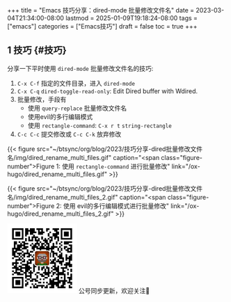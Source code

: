 +++
title = "Emacs 技巧分享：dired-mode 批量修改文件名"
date = 2023-03-04T21:34:00-08:00
lastmod = 2025-01-09T19:18:24-08:00
tags = ["emacs"]
categories = ["Emacs技巧"]
draft = false
toc = true
+++

## <span class="section-num">1</span> 技巧 {#技巧}

分享一下平时使用 `dired-mode` 批量修改文件名的技巧:

1.  `C-x C-f` 指定的文件目录，进入 `dired-mode`
2.  `C-x C-q` `dired-toggle-read-only`: Edit Dired buffer with Wdired.
3.  批量修改，手段有
    -   使用 `query-replace` 批量修改文件名
    -   使用evil的多行编辑模式
    -   使用 `rectangle-command`: `C-x r t` `string-rectangle`
4.  `C-c C-c` 提交修改或 `C-c C-k` 放弃修改

{{< figure src="~/btsync/org/blog/2023/技巧分享-dired批量修改文件名/img/dired_rename_multi_files.gif" caption="<span class=\"figure-number\">Figure 1: </span>使用 `rectangle-command` 进行批量修改" link="/ox-hugo/dired_rename_multi_files.gif" >}}

{{< figure src="~/btsync/org/blog/2023/技巧分享-dired批量修改文件名/img/dired_rename_multi_files_2.gif" caption="<span class=\"figure-number\">Figure 2: </span>使用 evil的多行编辑模式进行批量修改" link="/ox-hugo/dired_rename_multi_files_2.gif" >}}

<div center class="qr-container">
<img src="/ox-hugo/qrcode_gh_e06d750e626f_1.jpg" alt="qrcode_gh_e06d750e626f_1.jpg" width="160px" height="160px" center="t" class="qr-container" />
公号同步更新，欢迎关注👻
</div>

